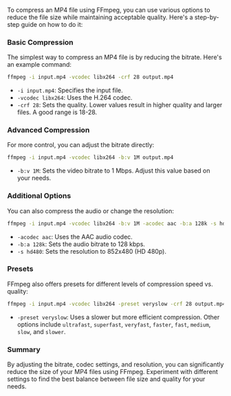 To compress an MP4 file using FFmpeg, you can use various options to reduce the file size while maintaining acceptable quality. Here's a step-by-step guide on how to do it:

### Basic Compression

The simplest way to compress an MP4 file is by reducing the bitrate. Here's an example command:

```bash
ffmpeg -i input.mp4 -vcodec libx264 -crf 28 output.mp4
```

- `-i input.mp4`: Specifies the input file.
- `-vcodec libx264`: Uses the H.264 codec.
- `-crf 28`: Sets the quality. Lower values result in higher quality and larger files. A good range is 18-28.

### Advanced Compression

For more control, you can adjust the bitrate directly:

```bash
ffmpeg -i input.mp4 -vcodec libx264 -b:v 1M output.mp4
```

- `-b:v 1M`: Sets the video bitrate to 1 Mbps. Adjust this value based on your needs.

### Additional Options

You can also compress the audio or change the resolution:

```bash
ffmpeg -i input.mp4 -vcodec libx264 -b:v 1M -acodec aac -b:a 128k -s hd480 output.mp4
```

- `-acodec aac`: Uses the AAC audio codec.
- `-b:a 128k`: Sets the audio bitrate to 128 kbps.
- `-s hd480`: Sets the resolution to 852x480 (HD 480p).

### Presets

FFmpeg also offers presets for different levels of compression speed vs. quality:

```bash
ffmpeg -i input.mp4 -vcodec libx264 -preset veryslow -crf 28 output.mp4
```

- `-preset veryslow`: Uses a slower but more efficient compression. Other options include `ultrafast`, `superfast`, `veryfast`, `faster`, `fast`, `medium`, `slow`, and `slower`.

### Summary

By adjusting the bitrate, codec settings, and resolution, you can significantly reduce the size of your MP4 files using FFmpeg. Experiment with different settings to find the best balance between file size and quality for your needs.


